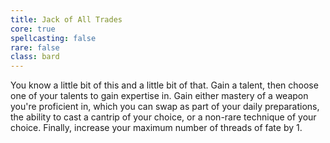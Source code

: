 ```yaml
---
title: Jack of All Trades
core: true
spellcasting: false
rare: false
class: bard
---
```

You know a little bit of this and a little bit of that. Gain a talent, then choose one of your talents to gain expertise in. Gain either mastery of a weapon you're proficient in, which you can swap as part of your daily preparations, the ability to cast a cantrip of your choice, or a non-rare technique of your choice. Finally, increase your maximum number of threads of fate by 1.

